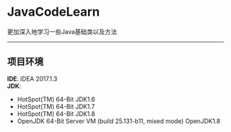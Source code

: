 # JavaCodeLearn
更加深入地学习一些Java基础类以及方法

---
## 项目环境
**IDE**: IDEA 2017.1.3  
**JDK**:
   - HotSpot(TM) 64-Bit  JDK1.6
   - HotSpot(TM) 64-Bit  JDK1.7
   - HotSpot(TM) 64-Bit  JDK1.8
   - OpenJDK 64-Bit Server VM (build 25.131-b11, mixed mode)  OpenJDK1.8
